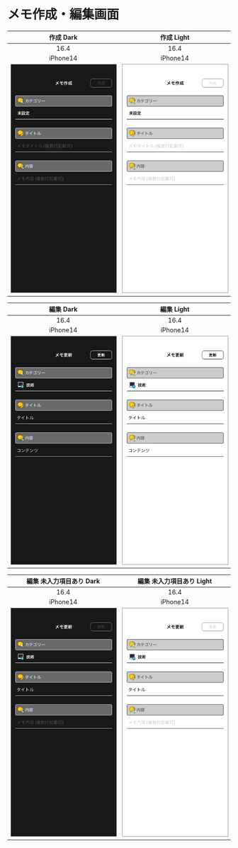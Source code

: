 # メモ作成・編集画面

|作成 Dark|作成 Light|
|:---:|:---:|
|16.4|16.4|
|iPhone14|iPhone14|
|<img src='../ReferenceImages_64/メモ作成・編集画面/testMemoUpdateViewController_作成_Dark_iPhone_16_4_390x844@3x.png' width='250' style='border: 1px solid #999' />|<img src='../ReferenceImages_64/メモ作成・編集画面/testMemoUpdateViewController_作成_Light_iPhone_16_4_390x844@3x.png' width='250' style='border: 1px solid #999' />|

|編集 Dark|編集 Light|
|:---:|:---:|
|16.4|16.4|
|iPhone14|iPhone14|
|<img src='../ReferenceImages_64/メモ作成・編集画面/testMemoUpdateViewController_編集_Dark_iPhone_16_4_390x844@3x.png' width='250' style='border: 1px solid #999' />|<img src='../ReferenceImages_64/メモ作成・編集画面/testMemoUpdateViewController_編集_Light_iPhone_16_4_390x844@3x.png' width='250' style='border: 1px solid #999' />|

|編集 未入力項目あり Dark|編集 未入力項目あり Light|
|:---:|:---:|
|16.4|16.4|
|iPhone14|iPhone14|
|<img src='../ReferenceImages_64/メモ作成・編集画面/testMemoUpdateViewController_編集_未入力項目あり_Dark_iPhone_16_4_390x844@3x.png' width='250' style='border: 1px solid #999' />|<img src='../ReferenceImages_64/メモ作成・編集画面/testMemoUpdateViewController_編集_未入力項目あり_Light_iPhone_16_4_390x844@3x.png' width='250' style='border: 1px solid #999' />|


